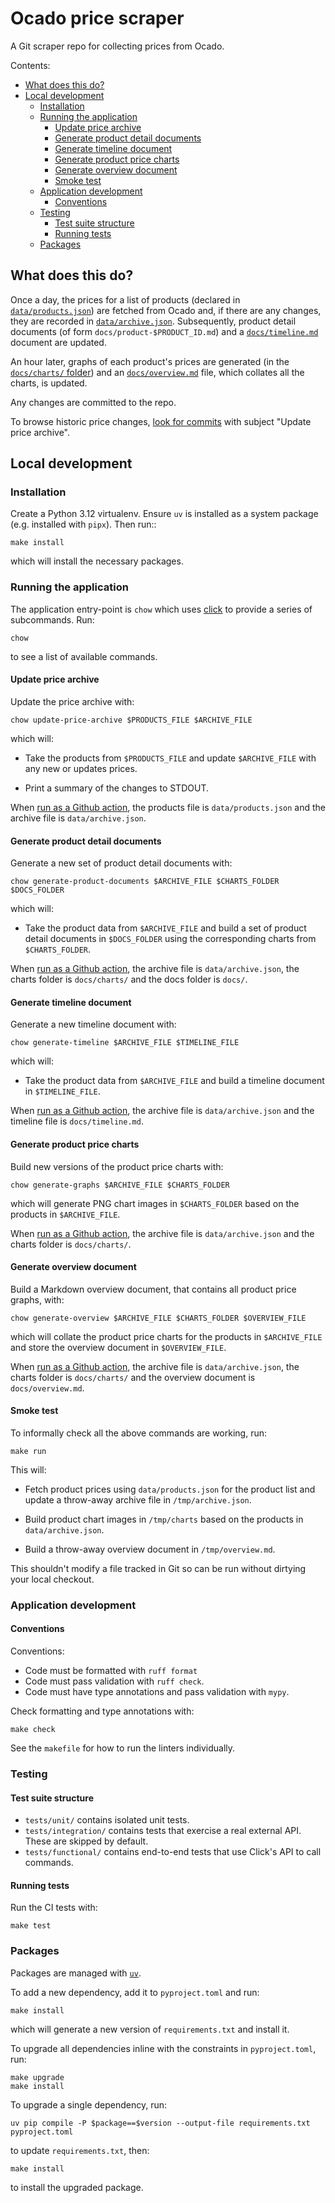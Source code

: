 # Ocado price scraper

A Git scraper repo for collecting prices from Ocado.

Contents:

- [What does this do?](#what-does-this-do?)
- [Local development](#local-development)
  - [Installation](#installation)
  - [Running the application](#running-the-application)
    - [Update price archive](#update-price-archive)
    - [Generate product detail documents](#generate-product-detail-documents)
    - [Generate timeline document](#generate-timeline-document)
    - [Generate product price charts](#generate-product-price-charts)
    - [Generate overview document](#generate-overview-document)
    - [Smoke test](#smoke-test)
  - [Application development](#application-development)
    - [Conventions](#conventions)
  - [Testing](#testing)
    - [Test suite structure](#test-suite-structure)
    - [Running tests](#running-tests)
  - [Packages](#packages)

## What does this do?

Once a day, the prices for a list of products (declared in
[`data/products.json`][products_file]) are fetched from Ocado and, if there are
any changes, they are recorded in [`data/archive.json`][prices_file].
Subsequently, product detail documents (of form `docs/product-$PRODUCT_ID.md`)
and a [`docs/timeline.md`][timeline_file] document are updated.

An hour later, graphs of each product's prices are generated (in the
[`docs/charts/` folder][charts_folder]) and an
[`docs/overview.md`][overview_file] file, which collates all the charts, is
updated.

Any changes are committed to the repo.

[products_file]: https://github.com/codeinthehole/food-scraper/blob/master/data/products.json
[prices_file]: https://github.com/codeinthehole/food-scraper/blob/master/data/archive.json
[timeline_file]: https://github.com/codeinthehole/food-scraper/blob/master/docs/timeline.md
[charts_folder]: https://github.com/codeinthehole/food-scraper/blob/master/docs/charts/
[overview_file]: https://github.com/codeinthehole/food-scraper/blob/master/docs/overview.md

To browse historic price changes, [look for commits][commits_list] with subject
"Update price archive".

[commits_list]: https://github.com/codeinthehole/food-scraper/commits/master

## Local development

### Installation

Create a Python 3.12 virtualenv. Ensure `uv` is installed as a system package
(e.g. installed with `pipx`). Then run::

    make install

which will install the necessary packages.

### Running the application

The application entry-point is `chow` which uses [click][click_site] to
provide a series of subcommands. Run:

    chow

to see a list of available commands.

[click_site]: https://click.palletsprojects.com/en/8.1.x/

#### Update price archive

Update the price archive with:

    chow update-price-archive $PRODUCTS_FILE $ARCHIVE_FILE

which will:

- Take the products from `$PRODUCTS_FILE` and update `$ARCHIVE_FILE` with any
  new or updates prices.

- Print a summary of the changes to STDOUT.

When [run as a Github action][gh_workflow_run], the products file is
`data/products.json` and the archive file is `data/archive.json`.

</details>

#### Generate product detail documents

Generate a new set of product detail documents with:

    chow generate-product-documents $ARCHIVE_FILE $CHARTS_FOLDER $DOCS_FOLDER

which will:

- Take the product data from `$ARCHIVE_FILE` and build a set of product detail
  documents in `$DOCS_FOLDER` using the corresponding charts from
  `$CHARTS_FOLDER`.

When [run as a Github action][gh_workflow_run], the archive file is
`data/archive.json`, the charts folder is `docs/charts/` and the docs folder is
`docs/`.

#### Generate timeline document

Generate a new timeline document with:

    chow generate-timeline $ARCHIVE_FILE $TIMELINE_FILE

which will:

- Take the product data from `$ARCHIVE_FILE` and build a timeline document in
  `$TIMELINE_FILE`.

When [run as a Github action][gh_workflow_run], the archive file is
`data/archive.json` and the timeline file is `docs/timeline.md`.

#### Generate product price charts

Build new versions of the product price charts with:

    chow generate-graphs $ARCHIVE_FILE $CHARTS_FOLDER

which will generate PNG chart images in `$CHARTS_FOLDER` based on the products
in `$ARCHIVE_FILE`.

When [run as a Github action][gh_workflow_charts], the archive file is
`data/archive.json` and the charts folder is `docs/charts/`.

#### Generate overview document

Build a Markdown overview document, that contains all product price graphs,
with:

    chow generate-overview $ARCHIVE_FILE $CHARTS_FOLDER $OVERVIEW_FILE

which will collate the product price charts for the products in `$ARCHIVE_FILE`
and store the overview document in `$OVERVIEW_FILE`.

When [run as a Github action][gh_workflow_charts], the archive file is
`data/archive.json`, the charts folder is `docs/charts/` and the overview
document is `docs/overview.md`.

#### Smoke test

To informally check all the above commands are working, run:

    make run

This will:

- Fetch product prices using `data/products.json` for the product list and
  update a throw-away archive file in `/tmp/archive.json`.

- Build product chart images in `/tmp/charts` based on the products in
  `data/archive.json`.

- Build a throw-away overview document in `/tmp/overview.md`.

This shouldn't modify a file tracked in Git so can be run without dirtying your
local checkout.

### Application development

#### Conventions

Conventions:

- Code must be formatted with `ruff format`
- Code must pass validation with `ruff check`.
- Code must have type annotations and pass validation with `mypy`.

Check formatting and type annotations with:

    make check

See the `makefile` for how to run the linters individually.

### Testing

#### Test suite structure

- `tests/unit/` contains isolated unit tests.
- `tests/integration/` contains tests that exercise a real external API. These
  are skipped by default.
- `tests/functional/` contains end-to-end tests that use Click's API to call
  commands.

#### Running tests

Run the CI tests with:

    make test

### Packages

Packages are managed with [`uv`].

[`uv`]: https://github.com/astral-sh/uv

To add a new dependency, add it to `pyproject.toml` and run:

    make install

which will generate a new version of `requirements.txt` and install it.

To upgrade all dependencies inline with the constraints in `pyproject.toml`, run:

    make upgrade
    make install

To upgrade a single dependency, run:

    uv pip compile -P $package==$version --output-file requirements.txt pyproject.toml

to update `requirements.txt`, then:

    make install

to install the upgraded package.

[gh_workflow_run]: https://github.com/codeinthehole/food-scraper/blob/master/.github/workflows/run.yml
[gh_workflow_charts]: https://github.com/codeinthehole/food-scraper/blob/master/.github/workflows/charts.yml
